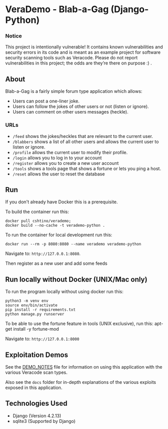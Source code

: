 # VeraDemo - Blab-a-Gag (Django-Python)

### Notice

This project is intentionally vulnerable! It contains known vulnerabilities and security errors in its code and is meant as an example project for software security scanning tools such as Veracode. Please do not report vulnerabilities in this project; the odds are they’re there on purpose :) .

## About

Blab-a-Gag is a fairly simple forum type application which allows:

- Users can post a one-liner joke.
- Users can follow the jokes of other users or not (listen or ignore).
- Users can comment on other users messages (heckle).

### URLs

- `/feed` shows the jokes/heckles that are relevant to the current user.
- `/blabbers` shows a list of all other users and allows the current user to listen or ignore.
- `/profile` allows the current user to modify their profile.
- `/login` allows you to log in to your account
- `/register` allows you to create a new user account
- `/tools` shows a tools page that shows a fortune or lets you ping a host.
- `/reset` allows the user to reset the database

## Run

If you don't already have Docker this is a prerequisite.

To build the container run this:

    docker pull cshtino/verademo;
    docker build --no-cache -t verademo-python .

To run the container for local development run this:

    docker run --rm -p 8080:8080 --name verademo verademo-python

Navigate to: `http://127.0.0.1:8080`.

Then register as a new user and add some feeds

## Run locally without Docker (UNIX/Mac only)

To run the program locally without using docker run this:

    python3 -m venv env
    source env/bin/activate
    pip install -r requirements.txt
    python manage.py runserver

To be able to use the fortune feature in tools (UNIX exclusive), run this:
    apt-get install -y fortune-mod

Navigate to: `http://127.0.0.1:8000`

## Exploitation Demos

See the [DEMO_NOTES](DEMO_NOTES.md) file for information on using this application with the various Veracode scan types.

Also see the `docs` folder for in-depth explanations of the various exploits exposed in this application.


## Technologies Used

- Django (Version 4.2.13)
- sqlite3 (Supported by Django)
